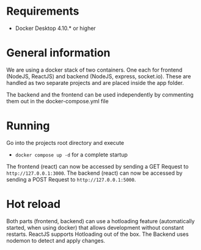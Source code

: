 # Requirements
- Docker Desktop 4.10.* or higher

# General information
We are using a docker stack of two containers. One each for frontend (NodeJS, ReactJS) and backend (NodeJS, express, socket.io).
These are handled as two separate projects and are placed inside the app folder.

The backend and the frontend can be used independently by commenting them out in the docker-compose.yml file

# Running
Go into the projects root directory and execute
- `docker compose up -d` for a complete startup

The frontend (react) can now be accessed by sending a GET Request to `http://127.0.0.1:3000`.
The backend (react) can now be accessed by sending a POST Request to `http://127.0.0.1:5000`.

# Hot reload
Both parts (frontend, backend) can use a hotloading feature (automatically started, when using docker) that allows development without constant restarts.
ReactJS supports Hotloading out of the box. The Backend uses nodemon to detect and apply changes. 
